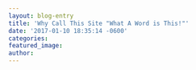 ```yaml
---
layout: blog-entry
title: 'Why Call This Site "What A Word is This!"'
date: '2017-01-10 18:35:14 -0600'
categories:
featured_image:
author:
---
```

